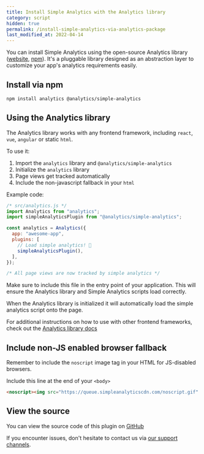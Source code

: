 ```yaml
---
title: Install Simple Analytics with the Analytics library
category: script
hidden: true
permalink: /install-simple-analytics-via-analytics-package
last_modified_at: 2022-04-14
---
```


You can install Simple Analytics using the open-source Analytics library ([website](https://getanalytics.io), [npm](https://www.npmjs.com/package/analytics)). It's a pluggable library designed as an abstraction layer to customize your app's analytics requirements easily.

## Install via npm

```bash
npm install analytics @analytics/simple-analytics
```

## Using the Analytics library

The Analytics library works with any frontend framework, including `react`, `vue`, `angular` or static `html`.

To use it:

1. Import the `analytics` library and `@analytics/simple-analytics`
2. Initialize the `analytics` library
3. Page views get tracked automatically
4. Include the non-javascript fallback in your `html`

Example code:

```js
/* src/analytics.js */
import Analytics from "analytics";
import simpleAnalyticsPlugin from "@analytics/simple-analytics";

const analytics = Analytics({
  app: "awesome-app",
  plugins: [
    // Load simple analytics! 🎉
    simpleAnalyticsPlugin(),
  ],
});

/* All page views are now tracked by simple analytics */
```

Make sure to include this file in the entry point of your application. This will ensure the Analytics library and Simple Analytics scripts load correctly.

When the Analytics library is initialized it will automatically load the simple analytics script onto the page.

For additional instructions on how to use with other frontend frameworks, check out the [Analytics library docs](https://getanalytics.io/tutorial/getting-started/)

## Include non-JS enabled browser fallback

Remember to include the `noscript` image tag in your HTML for JS-disabled browsers.

Include this line at the end of your `<body>`

<!-- prettier-ignore -->
```html
<noscript><img src="https://queue.simpleanalyticscdn.com/noscript.gif" alt="" referrerpolicy="no-referrer-when-downgrade" /></noscript>
```

## View the source

You can view the source code of this plugin on [GitHub](https://github.com/DavidWells/analytics/tree/master/packages/analytics-plugin-simple-analytics)

If you encounter issues, don't hesitate to contact us via [our support channels](https://simpleanalytics.com/contact).

